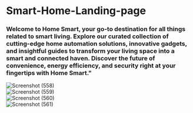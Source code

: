 # Smart-Home-Landing-page
### Welcome to Home Smart, your go-to destination for all things related to smart living. Explore our curated collection of cutting-edge home automation solutions, innovative gadgets, and insightful guides to transform your living space into a smart and connected haven. Discover the future of convenience, energy efficiency, and security right at your fingertips with Home Smart." <br>
![Screenshot (558)](https://github.com/YannKamche/Smart-Home-Landing-page/assets/122357201/ea1c5543-225b-48b0-ade9-8054d222288b)
<br>
![Screenshot (559)](https://github.com/YannKamche/Smart-Home-Landing-page/assets/122357201/b7206900-cb5b-41a5-b115-79c9aabffee3)
<br>
![Screenshot (560)](https://github.com/YannKamche/Smart-Home-Landing-page/assets/122357201/32365c0e-249a-44e1-a8a4-1ff364be6edf)
<br>
![Screenshot (561)](https://github.com/YannKamche/Smart-Home-Landing-page/assets/122357201/e4d42037-221a-4225-8836-ed70ece0eac8)
